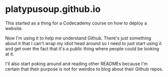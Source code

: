 # platypusoup.github.io

This started as a thing for a Codecademy course on how to deploy a website.

Now I'm using it to help me understand Github. There's just something about it that I can't wrap my idiot head around so I need to just start using it and get over the fact that it's a public thing where people could be looking at it.

I'll also start poking around and reading other READMEs because I'm certain that their purpose is not for weirdos to blog about their Github repos.
